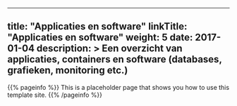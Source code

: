 
---
title: "Applicaties en software"
linkTitle: "Applicaties en software"
weight: 5
date: 2017-01-04
description: >
  Een overzicht van applicaties, containers en software (databases, grafieken, monitoring etc.)
---

{{% pageinfo %}}
This is a placeholder page that shows you how to use this template site.
{{% /pageinfo %}}

